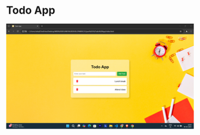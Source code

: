 <h1>Todo App</h1>
<img src = "https://github.com/rahulkumardev24/todo_website/blob/main/Screenshot%20(45).png"/>
